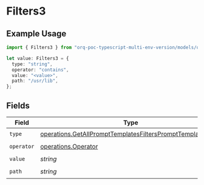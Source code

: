 # Filters3

## Example Usage

```typescript
import { Filters3 } from "orq-poc-typescript-multi-env-version/models/operations";

let value: Filters3 = {
  type: "string",
  operator: "contains",
  value: "<value>",
  path: "/usr/lib",
};
```

## Fields

| Field                                                                                                                                    | Type                                                                                                                                     | Required                                                                                                                                 | Description                                                                                                                              |
| ---------------------------------------------------------------------------------------------------------------------------------------- | ---------------------------------------------------------------------------------------------------------------------------------------- | ---------------------------------------------------------------------------------------------------------------------------------------- | ---------------------------------------------------------------------------------------------------------------------------------------- |
| `type`                                                                                                                                   | [operations.GetAllPromptTemplatesFiltersPromptTemplatesType](../../models/operations/getallprompttemplatesfiltersprompttemplatestype.md) | :heavy_check_mark:                                                                                                                       | N/A                                                                                                                                      |
| `operator`                                                                                                                               | [operations.Operator](../../models/operations/operator.md)                                                                               | :heavy_check_mark:                                                                                                                       | N/A                                                                                                                                      |
| `value`                                                                                                                                  | *string*                                                                                                                                 | :heavy_check_mark:                                                                                                                       | N/A                                                                                                                                      |
| `path`                                                                                                                                   | *string*                                                                                                                                 | :heavy_check_mark:                                                                                                                       | N/A                                                                                                                                      |